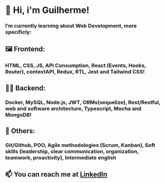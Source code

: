 # 👋 Hi, i'm Guilherme!
### I’m currently learning about Web Development, more specificly:
## 🖼️ Frontend:
### HTML, CSS, JS, API Consumption, React (Events, Hooks, Router), contextAPI, Redux, RTL, Jest and Tailwind CSS!
## 👨‍💻 Backend:
### Docker, MySQL, Node.js, JWT, ORMs(sequelize), Rest/Restful, web and software architecture, Typescript, Mocha and MongoDB!
## 🔀 Others:
### Git/Github, POO, Agile methodologies (Scrum, Kanban), Soft skills (leadership, clear communication, organization, teamwork, proactivity), Intermediate english
## 📫 You can reach me at <a href="https://www.linkedin.com/in/guihallmann/"> LinkedIn </a>

